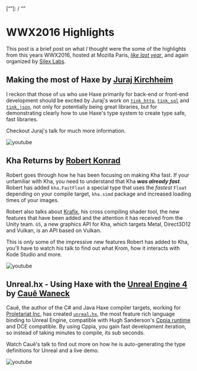 [_template]: ../templates/roundup.html
[date]: / "2016-06-08 10:25:00"
[modified]: / "2016-06-08 10:25:00"
[published]: / "2016-06-08 10:25:00"
[“”]: / “”

# WWX2016 Highlights

This post is a brief post on what _I_ thought were the some of the highlights from this
years WWX2016, hosted at Mozilla Paris, _[like last year](https://haxe.io/roundups/wwx/2015/)_,
and again organized by [Silex Labs](https://twitter.com/silexlabs).

## Making the most of Haxe by [Juraj Kirchheim](https://twitter.com/back2dos)

I reckon that those of us who use Haxe primarily for back-end or front-end development
should be excited by Juraj's work on [`tink_http`](https://github.com/haxetink/tink_http/), [`tink_sql`](https://github.com/haxetink/tink_sql/) and [`tink_json`](https://github.com/haxetink/tink_json/), not only for potentially being great libraries, but for demonstrating clearly how to
use Haxe's type system to create type safe, fast libraries.

Checkout Juraj's talk for much more information.

![youtube](https://www.youtube.com/embed/g3Q9TZxm_EE?t=12840)

## Kha Returns by [Robert Konrad](https://twitter.com/robdangerous)

Robert goes through how he has been focusing on making Kha fast. If your unfamiliar
with Kha, you need to understand that Kha _**was already fast**_. Robert has added
`kha.FastFloat` a special type that uses the _fastest_ `Float` depending on your compile target,
`kha.simd` package and increased loading times of your images.

Robert also talks about [Krafix](https://github.com/KTXSoftware/kfx), his cross compiling shader tool,
the new features that have been added and the attention it has received from the Unity team. 
`G5`, a new graphics API for Kha, which targets Metal, Direct3D12 and Vulkan, is an API based on Vulkan.

This is _only_ some of the impressive new features Robert has added to Kha, you'll have to watch his
talk to find out what Krom, how it interacts with Kode Studio and more.

![youtube](https://www.youtube.com/embed/g3Q9TZxm_EE?t=155)

## Unreal.hx - Using Haxe with the [Unreal Engine 4](https://www.unrealengine.com/what-is-unreal-engine-4) by [Cauê Waneck](https://twitter.com/cwaneck)

Cauê, the author of the C# and Java Haxe compiler targets, working for [Proletariat Inc](http://proletariat.com/),
has created [`unreal.hx`](https://github.com/proletariatgames/unreal.hx), the most feature rich language binding to Unreal Engine, 
compatible with Hugh Sanderson's [Cppia runtime](https://haxe.io/roundups/wwx/2015/#cppia) and DCE compatible. 
By using Cppia, you gain fast development iteration, so instead of taking minutes to compile, its sub seconds.

Watch Cauê's talk to find out more on how he is auto-generating the type definitions for Unreal
and a live demo.

![youtube](https://www.youtube.com/embed/WOK5m_D1gOc?t=1022)
